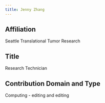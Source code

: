 ```yaml
---
title: Jenny Zhang
---
```

## Affiliation
Seattle Translational Tumor Research


## Title
Research Technician


## Contribution Domain and Type
Computing - editing and editing
